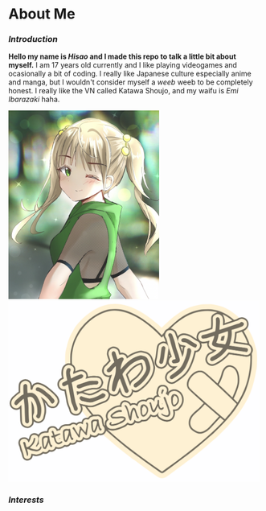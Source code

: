 # About Me

### *Introduction*
**Hello my name is _Hisao_ and I made this repo to talk a little bit about myself.**
I am 17 years old currently and I like playing videogames and ocasionally a bit of coding. I really like Japanese culture especially anime and manga, but I wouldn't consider myself a _weeb_ weeb to be completely honest. I really like the VN called Katawa Shoujo, and my waifu is _Emi Ibarazaki_ haha.

<img src="https://github.com/HisaoKun/hisao/blob/0f784f9bc52b9f8d084bf734741175bf902e6707/images/emi.png" width="300">    <img src="https://github.com/HisaoKun/hisao/blob/4309f7a12a989e25799b4210696edecf7c8f1f84/images/KatawaShoujo.png" width="500">

### *Interests*
